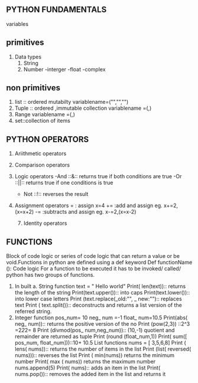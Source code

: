 ## PYTHON FUNDAMENTALS
variables
## primitives
1. Data types
   1. String
   2. Number
      -interger
      -float
      -complex
## non primitives
1. list :: ordered mutabilty
    variablename=("","","")
2. Tuple :: ordered ,immutable collection
  variablename =(,)
3. Range
     variablename =(,)
4. set::collection of items

## PYTHON OPERATORS
1. Ariithmetic operators
2. Comparison operators
3. Logic operators
   -And ::&:: returns true if both conditions are true
   -Or ::||:: returns true if one conditions is true
   - Not ::!:: reverses the result 
5. Assignment operators
   = : assign x=4
   += :add and assign eg. x+=2,(x=x+2)
   -= :subtracts and assign eg. x-=2,(x=x-2)


   7. Identity operators

   
## FUNCTIONS 
Block of code logic or series of code logic that can return a value or be void.Functions in python are defined using a def keyword 
Def functionName ():
       Code logic For a function to be executed it has to be invoked/ called/ python has two groups of functions.
1. In built
   a. String function
         text = " Hello world"
      Print( len(text)):: returns the length of the string 
      Print(text.upper()):: into caps 
      Print(text.lower()):: into lower case letters 
      Print (text.replace(_old:"", _ new:""):: replaces                               
      text
      Print ( text.split()):: deconstructs and returns a
       list version of the referred string.
2. Integer function
    pos_num= 10
    neg_ num =-1
    float_ num=10.5
    Print(abs( neg_ num)):: returns the positive version 
    of the no
    Print (pow(2,3)) ::2^3 =2*2*2= 8
    Print (divmod(pos_ num,neg_num)):: (10,-1) quotient
    and remainder are returned as tuple 
    Print (round (float_num,1))
    Print( sum([ pos_num, float_num]))::10+ 10.5 List functions nums = [ 3,5,6,8]
    Print ( lens( nums)):: returns the number of items in 
    the list 
    Print (list( reversed( nums))):: reverses the list 
    Print ( min(nums)) returns the minimum number 
    Print( max ( nums)) returns the maximum number 
    nums.append(5)
         Print( nums):: adds an item in the list
    Print( nums.pop()):: removes the added item in 
    the list and returns it 

